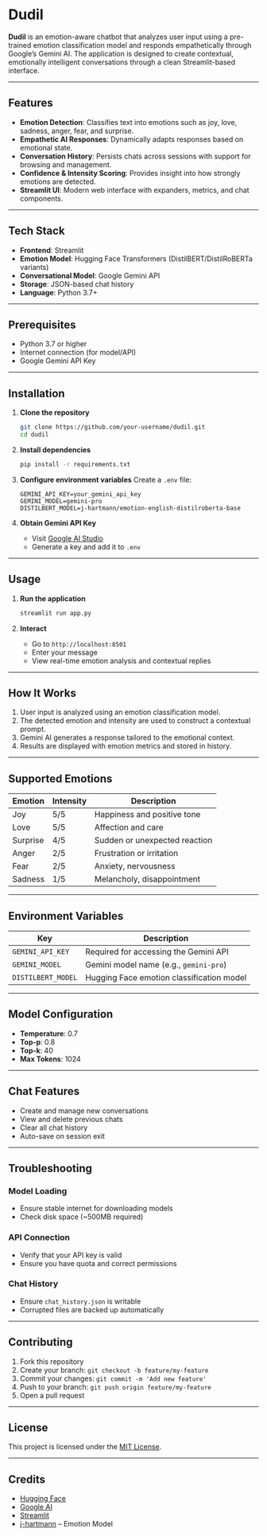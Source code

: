 # Dudil

**Dudil** is an emotion-aware chatbot that analyzes user input using a pre-trained emotion classification model and responds empathetically through Google’s Gemini AI. The application is designed to create contextual, emotionally intelligent conversations through a clean Streamlit-based interface.

---

## Features

* **Emotion Detection**: Classifies text into emotions such as joy, love, sadness, anger, fear, and surprise.
* **Empathetic AI Responses**: Dynamically adapts responses based on emotional state.
* **Conversation History**: Persists chats across sessions with support for browsing and management.
* **Confidence & Intensity Scoring**: Provides insight into how strongly emotions are detected.
* **Streamlit UI**: Modern web interface with expanders, metrics, and chat components.

---

## Tech Stack

* **Frontend**: Streamlit
* **Emotion Model**: Hugging Face Transformers (DistilBERT/DistilRoBERTa variants)
* **Conversational Model**: Google Gemini API
* **Storage**: JSON-based chat history
* **Language**: Python 3.7+

---

## Prerequisites

* Python 3.7 or higher
* Internet connection (for model/API)
* Google Gemini API Key

---

## Installation

1. **Clone the repository**

   ```bash
   git clone https://github.com/your-username/dudil.git
   cd dudil
   ```

2. **Install dependencies**

   ```bash
   pip install -r requirements.txt
   ```

3. **Configure environment variables**
   Create a `.env` file:

   ```env
   GEMINI_API_KEY=your_gemini_api_key
   GEMINI_MODEL=gemini-pro
   DISTILBERT_MODEL=j-hartmann/emotion-english-distilroberta-base
   ```

4. **Obtain Gemini API Key**

   * Visit [Google AI Studio](https://makersuite.google.com/app/apikey)
   * Generate a key and add it to `.env`

---

## Usage

1. **Run the application**

   ```bash
   streamlit run app.py
   ```

2. **Interact**

   * Go to `http://localhost:8501`
   * Enter your message
   * View real-time emotion analysis and contextual replies

---

## How It Works

1. User input is analyzed using an emotion classification model.
2. The detected emotion and intensity are used to construct a contextual prompt.
3. Gemini AI generates a response tailored to the emotional context.
4. Results are displayed with emotion metrics and stored in history.

---

## Supported Emotions

| Emotion  | Intensity | Description                   |
| -------- | --------- | ----------------------------- |
| Joy      | 5/5       | Happiness and positive tone   |
| Love     | 5/5       | Affection and care            |
| Surprise | 4/5       | Sudden or unexpected reaction |
| Anger    | 2/5       | Frustration or irritation     |
| Fear     | 2/5       | Anxiety, nervousness          |
| Sadness  | 1/5       | Melancholy, disappointment    |

---

## Environment Variables

| Key                | Description                               |
| ------------------ | ----------------------------------------- |
| `GEMINI_API_KEY`   | Required for accessing the Gemini API     |
| `GEMINI_MODEL`     | Gemini model name (e.g., `gemini-pro`)    |
| `DISTILBERT_MODEL` | Hugging Face emotion classification model |

---

## Model Configuration

* **Temperature**: 0.7
* **Top-p**: 0.8
* **Top-k**: 40
* **Max Tokens**: 1024

---

## Chat Features

* Create and manage new conversations
* View and delete previous chats
* Clear all chat history
* Auto-save on session exit

---

## Troubleshooting

### Model Loading

* Ensure stable internet for downloading models
* Check disk space (\~500MB required)

### API Connection

* Verify that your API key is valid
* Ensure you have quota and correct permissions

### Chat History

* Ensure `chat_history.json` is writable
* Corrupted files are backed up automatically

---

## Contributing

1. Fork this repository
2. Create your branch: `git checkout -b feature/my-feature`
3. Commit your changes: `git commit -m 'Add new feature'`
4. Push to your branch: `git push origin feature/my-feature`
5. Open a pull request

---

## License

This project is licensed under the [MIT License](LICENSE).

---

## Credits

* [Hugging Face](https://huggingface.co/)
* [Google AI](https://ai.google/)
* [Streamlit](https://streamlit.io/)
* [j-hartmann](https://huggingface.co/j-hartmann) – Emotion Model

